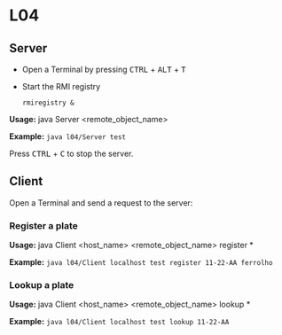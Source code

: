 # L04

## Server

- Open a Terminal by pressing <kbd>CTRL</kbd> + <kbd>ALT</kbd> + <kbd>T</kbd>

- Start the RMI registry
	```
	rmiregistry &
	```

**Usage:** java Server <remote_object_name>

**Example:** ```java l04/Server test```

Press <kbd>CTRL</kbd> + <kbd>C</kbd> to stop the server.


## Client

Open a Terminal and send a request to the server:

### Register a plate

**Usage:** java Client <host_name> <remote_object_name> register <opnd>*

**Example:** ```java l04/Client localhost test register 11-22-AA ferrolho```


### Lookup a plate

**Usage:** java Client <host_name> <remote_object_name> lookup <opnd>*

**Example:** ```java l04/Client localhost test lookup 11-22-AA```
